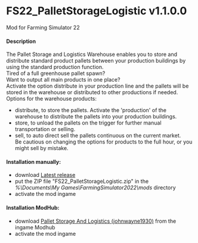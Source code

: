 # FS22_PalletStorageLogistic v1.1.0.0
Mod for Farming Simulator 22 

#### Description
The Pallet Storage and Logistics Warehouse enables you to store and distribute standard product pallets between your production buildings by using the standard production function.  
Tired of a full greenhouse pallet spawn?  
Want to output all main products in one place?  
Activate the option distribute in your production line and the pallets will be stored in the warehouse or distributed to other productions if needed.  
Options for the warehouse products:  
* distribute, to store the pallets. Activate the 'production' of the warehouse to distribute the pallets into your production buildings.
* store, to unload the pallets on the trigger for further manual transportation or selling.
* sell, to auto direct sell the pallets continuous on the current market.  
Be cautious on changing the options for products to the full hour, or you might sell by mistake.

#### Installation manually:
* download [Latest release](https://github.com/johnwayne1930/FS22_PalletStorageLogistic/releases/latest)
* put the ZIP file "FS22_PalletStorageLogistic.zip" in the  
_%\Documents\My Games\FarmingSimulator2022\mods_ directory
* activate the mod ingame

#### Installation ModHub:
* download [Pallet Storage And Logistics (johnwayne1930)](https://farming-simulator.com/mod.php?mod_id=237594) from the ingame Modhub
* activate the mod ingame
